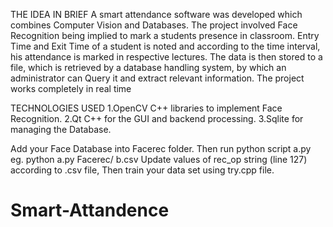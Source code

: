 THE IDEA IN BRIEF
A smart attendance software was developed which combines Computer Vision and Databases. The project involved Face Recognition being implied to mark a students presence in classroom. 
Entry Time and Exit Time of a student is noted and according to the time interval, his attendance is marked in respective lectures. 
The data is then stored to a file, which is retrieved by a database handling system, by which an administrator can Query it and extract relevant information. 
The project works completely in real time

TECHNOLOGIES USED
1.OpenCV C++ libraries to implement Face Recognition.
2.Qt C++ for the GUI and backend processing.
3.Sqlite for managing the Database.

Add your Face Database into Facerec folder.
Then run python script a.py 
eg. python a.py Facerec/ b.csv
Update values of rec_op string (line 127) according to .csv file,
Then train your data set using try.cpp file.
# Smart-Attandence
